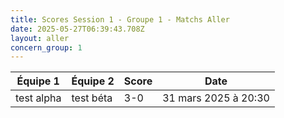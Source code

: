 ```yaml
---
title: Scores Session 1 - Groupe 1 - Matchs Aller
date: 2025-05-27T06:39:43.708Z
layout: aller
concern_group: 1
---
```




| Équipe 1 | Équipe 2 | Score | Date |
|----------|----------|-------|------|
| test alpha | test béta | 3-0 | 31 mars 2025 à 20:30 |
